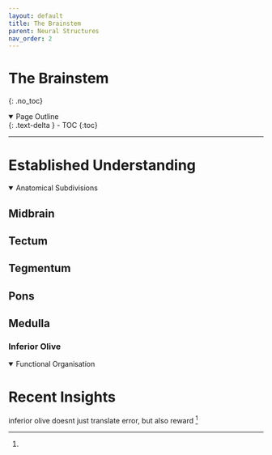```yaml
---
layout: default
title: The Brainstem
parent: Neural Structures
nav_order: 2
---
```


# The Brainstem
{: .no_toc}

<details open markdown="block">
  <summary>
    Page Outline
  </summary>
  {: .text-delta }
- TOC
{:toc}
</details>

---
# Established Understanding 

<details open markdown="block">
  <summary>
  Anatomical Subdivisions
  </summary>

## Midbrain

## Tectum

## Tegmentum

## Pons

## Medulla

### Inferior Olive


</details>
 
<details open markdown="block">

  <summary>
  Functional Organisation
  </summary>



</details>

# Recent Insights

inferior olive doesnt just translate error, but also reward [^1]

[^1]: 